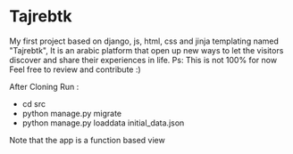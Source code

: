 # Tajrebtk
My first project based on django, js, html, css and jinja templating named "Tajrebtk", It is an arabic platform that open up new ways to let the visitors discover and share their experiences in life. Ps: 
This is not 100% for now
Feel free to review and contribute :)

After Cloning Run : 
 - cd src
 - python manage.py migrate
 - python manage.py loaddata  initial_data.json

Note that the app is a function based view
